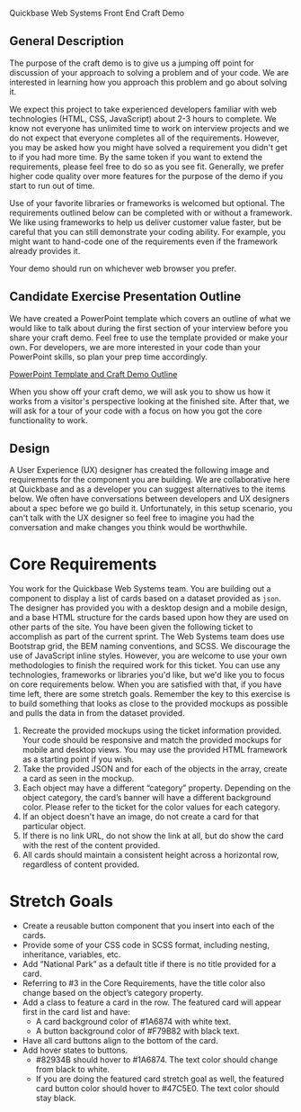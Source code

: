 Quickbase Web Systems Front End Craft Demo

## General Description

The purpose of the craft demo is to give us a jumping off point for discussion of your approach to solving a problem and of your code. We are interested in learning how you approach this problem and go about solving it.

We expect this project to take experienced developers familiar with web technologies (HTML, CSS, JavaScript) about 2-3 hours to complete. We know not everyone has unlimited time to work on interview projects and we do not expect that everyone completes all of the requirements. However, you may be asked how you might have solved a requirement you didn't get to if you had more time. By the same token if you want to extend the requirements, please feel free to do so as you see fit. Generally, we prefer higher code quality over more features for the purpose of the demo if you start to run out of time.

Use of your favorite libraries or frameworks is welcomed but optional. The requirements outlined below can be completed with or without a framework. We like using frameworks to help us deliver customer value faster, but be careful that you can still demonstrate your coding ability. For example, you might want to hand-code one of the requirements even if the framework already provides it.

Your demo should run on whichever web browser you prefer.

## Candidate Exercise Presentation Outline

We have created a PowerPoint template which covers an outline of what we would like to talk about during the first section of your interview before you share your craft demo. Feel free to use the template provided or make your own. For developers, we are more interested in your code than your PowerPoint skills, so plan your prep time accordingly.

[PowerPoint Template and Craft Demo Outline](https://github.com/QuickBase/interview-demos/blob/567d0b1929ffa440ccc189abdbf5052f2dcd66fb/websystems/Quickbase_CandidateExercise_PresentationTemplate.pptx)

When you show off your craft demo, we will ask you to show us how it works from a visitor's perspective looking at the finished site. After that, we will ask for a tour of your code with a focus on how you got the core functionality to work.

## Design
A User Experience (UX) designer has created the following image and requirements for the component you are building. We are collaborative here at Quickbase and as a developer you can suggest alternatives to the items below. We often have conversations between developers and UX designers about a spec before we go build it. Unfortunately, in this setup scenario, you can't talk with the UX designer so feel free to imagine you had the conversation and make changes you think would be worthwhile.

# Core Requirements
You work for the Quickbase Web Systems team. You are building out a component to display a list of cards based on a dataset provided as `json`. The designer has provided you with a desktop design and a mobile design, and a base HTML structure for the cards based upon how they are used on other parts of the site. You have been given the following ticket to accomplish as part of the current sprint. The Web Systems team does use Bootstrap grid, the BEM naming conventions, and SCSS. We discourage the use of JavaScript inline styles. However, you are welcome to use your own methodologies to finish the required work for this ticket. You can use any technologies, frameworks or libraries you'd like, but we'd like you to focus on core requirements below. When you are satisfied with that, if you have time left, there are some stretch goals. Remember the key to this exercise is to build something that looks as close to the provided mockups as possible and pulls the data in from the dataset provided.


1. Recreate the provided mockups using the ticket information provided. Your code should be responsive and match the provided mockups for mobile and desktop views. You may use the provided HTML framework as a starting point if you wish.
2. Take the provided JSON and for each of the objects in the array, create a card as seen in the mockup.
3. Each object may have a different “category” property. Depending on the object category, the card’s banner will have a different background color. Please refer to the ticket for the color values for each category.
4. If an object doesn't have an image, do not create a card for that particular object.
5. If there is no link URL, do not show the link at all, but do show the card with the rest of the content provided.
6. All cards should maintain a consistent height across a horizontal row, regardless of content provided.

# Stretch Goals
- Create a reusable button component that you insert into each of the cards.
- Provide some of your CSS code in SCSS format, including nesting, inheritance, variables, etc.
- Add “National Park” as a default title if there is no title provided for a card.
- Referring to #3 in the Core Requirements, have the title color also change based on the object’s category property.
- Add a class to feature a card in the row. The featured card will appear first in the card list and have:
    - A card background color of #1A6874 with white text.
    - A button background color of #F79B82 with black text.
- Have all card buttons align to the bottom of the card.
- Add hover states to buttons.
    - #82934B should hover to #1A6874. The text color should change from black to white.
    - If you are doing the featured card stretch goal as well, the featured card button color should hover to #47C5E0. The text color should stay black.

